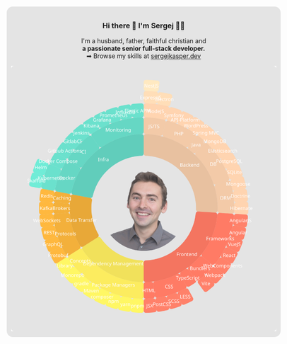 
<div align="center" style="width:600px; padding:10px; border-radius:1em; background-color:#e4e4e4">
<h3> Hi there 👋 I'm Sergej 👨‍💻 </h3>
<p> I'm a husband, father, faithful christian and <br><b>
a passionate senior full-stack developer.</b><br>
➡ Browse my skills at <a href="https://sergejkasper.dev">sergejkasper.dev</a>
 </p>
<a href="https://sergejkasper.dev">
<img src="https://raw.githubusercontent.com/SergejKasper/SergejKasper/master/skills.svg">
 </a>
</div>
